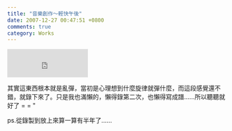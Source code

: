 ```yaml
---
title: "音樂創作～輕快午後"
date: 2007-12-27 00:47:51 +0800
comments: true
category: Works
---
```

<p><iframe marginwidth="0" marginheight="0" src="http://vlog.xuite.net/vlog/guest/external.php?media_id=b2s1dUdhLTY2NzQ4Ny5mbHY=&pt=2&ar=0&as=0" frameborder="0" width="185" scrolling="no" height="65"></iframe></p><p>其實這東西根本就是亂彈，當初是心理想到什麼旋律就彈什麼，而這段感覺還不錯，就錄下來了。只是我也滿懶的，懶得錄第二次，也懶得寫成譜......所以聽聽就好了 = = &quot;</p><p>ps.從錄製到放上來算一算有半年了......</p>
